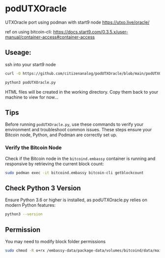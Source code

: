 # podUTXOracle
UTXOracle port using podman with start9 node https://utxo.live/oracle/

ref on using bitcoin-cli: https://docs.start9.com/0.3.5.x/user-manual/container-access#container-access

## Useage:

 ssh into your start9 node
```bash
curl -O https://github.com/citizenanalog/podUTXOracle/blob/main/podUTXOracle.py
```
```bash
python3 podUTXOracle.py
```
HTML files will be created in the working directory. Copy them back to your machine to view for now...

## Tips

Before running `podUTXOracle.py`, use these commands to verify your environment and troubleshoot common issues. These steps ensure your Bitcoin node, Python, and Podman are correctly set up.

### Verify the Bitcoin Node
Check if the Bitcoin node in the `bitcoind.embassy` container is running and responsive by retrieving the current block count:

```bash
sudo podman exec -it bitcoind.embassy bitcoin-cli getblockcount
```
## Check Python 3 Version
Ensure Python 3.6 or higher is installed, as podUTXOracle.py relies on modern Python features:
```bash
python3 --version
```
## Permission
You may need to modify block folder permissions
```bash
sudo chmod -R o+rx /embassy-data/package-data/volumes/bitcoind/data/main/blocks
```


